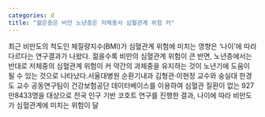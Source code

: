 ```yaml
---
categories: d
title: "젊은층은 비만 노년층은 저체중서 심혈관계 위험 커"
---
```

최근 비만도의 척도인 체질량지수(BMI)가 심혈관계 위험에 미치는 영향은 ‘나이’에 따라 다르다는 연구결과가 나왔다. 젊을수록 비만의 심혈관계 위험이 큰 반면, 노년층에서는 반대로 저체중의 심혈관계 위험이 커 약간의 과체중을 유지하는 것이 노년기에 도움이 될 수 있는 것으로 나타났다.서울대병원 순환기내과 김형관·이현정 교수와 숭실대 한경도 교수 공동연구팀이 건강보험공단 데이터베이스를 이용하여 심혈관 질환이 없는 927만8433명을 대상으로 전국 인구 기반 코호트 연구를 진행한 결과, 나이에 따라 비만도가 심혈관계에 미치는 위험이 달